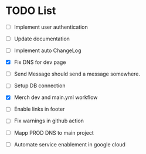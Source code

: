 # TODO List
- [ ] Implement user authentication
- [ ] Update documentation
- [ ] Implement auto ChangeLog
- [x] Fix DNS for dev page
- [ ] Send Message should send a message somewhere.
- [ ] Setup DB connection
- [x] Merch dev and main.yml workflow
- [ ] Enable links in footer
- [ ] Fix warnings in github action
- [ ] Mapp PROD DNS to main project
- [ ] Automate service enablement in google cloud


